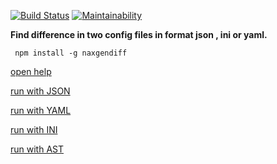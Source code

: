 [![Build Status](https://travis-ci.org/ArtemNehoda/NAX-Gendiff.svg?branch=master)](https://travis-ci.org/ArtemNehoda/NAX-Gendiff)
[![Maintainability](https://api.codeclimate.com/v1/badges/9b0aea40356cac255445/maintainability)](https://codeclimate.com/github/ArtemNehoda/project-lvl2-s353/maintainability)

**Find difference in two config files in format json , ini or yaml.**

` npm install -g naxgendiff`

[open help](https://asciinema.org/a/s8mvvFEnAsf5gzO6DLdiLI2qV)

[run with JSON](https://asciinema.org/a/6s25mXwshi77Je7434ty4zcBN)

[run with YAML](https://asciinema.org/a/WavMqy5tzPXoxRHLM5f9m4FXr)

[run with INI](https://asciinema.org/a/p7PQ8kAsRtP3KPoPwQ3WaL2AF)

[run with AST](https://asciinema.org/a/n6oFB6Sr5JZ7AMtK6R1F1AzgX)
